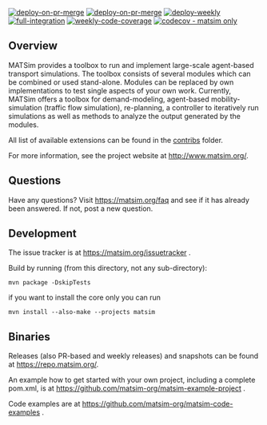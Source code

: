 [![deploy-on-pr-merge](https://github.com/matsim-org/matsim-libs/actions/workflows/deploy-on-pr-merge.yaml/badge.svg?event=push "snapshot release")](https://github.com/matsim-org/matsim-libs/actions/workflows/deploy-on-pr-merge.yaml)
[![deploy-on-pr-merge](https://github.com/matsim-org/matsim-libs/actions/workflows/deploy-on-pr-merge.yaml/badge.svg?event=pull_request_target&branch= "PR-merge release")](https://github.com/matsim-org/matsim-libs/actions/workflows/deploy-on-pr-merge.yaml)
[![deploy-weekly](https://github.com/matsim-org/matsim-libs/actions/workflows/deploy-weekly.yaml/badge.svg "weekly release")](https://github.com/matsim-org/matsim-libs/actions/workflows/deploy-weekly.yaml)
[![full-integration](https://github.com/matsim-org/matsim-libs/actions/workflows/full-integration.yaml/badge.svg "daily release-like build")](https://github.com/matsim-org/matsim-libs/actions/workflows/full-integration.yaml)
[![weekly-code-coverage](https://github.com/matsim-org/matsim-libs/actions/workflows/code-coverage.yaml/badge.svg "matsim module only")](https://github.com/matsim-org/matsim-libs/actions/workflows/code-coverage.yaml)
[![codecov - matsim only](https://codecov.io/gh/matsim-org/matsim-libs/branch/master/graph/badge.svg?token=3p7uJdHdnd "matsim module only")](https://codecov.io/gh/matsim-org/matsim-libs)

## Overview

MATSim provides a toolbox to run and implement large-scale agent-based
transport simulations. The toolbox consists of several modules which can be
combined or used stand-alone. Modules can be replaced by own implementations
to test single aspects of your own work. Currently, MATSim offers a toolbox
for demand-modeling, agent-based mobility-simulation (traffic flow simulation),
re-planning, a controller to iteratively run simulations as well as methods to
analyze the output generated by the modules.

All list of available extensions can be found in the [contribs](contribs/README.md) folder.

For more information, see the project website at http://www.matsim.org/.

## Questions

Have any questions? Visit https://matsim.org/faq
and see if it has already been answered. If not, post a new question.

## Development

The issue tracker is at https://matsim.org/issuetracker .

Build by running (from this directory, not any sub-directory):

```
mvn package -DskipTests
```

if you want to install the core only you can run

```
mvn install --also-make --projects matsim
```


## Binaries

Releases (also PR-based and weekly releases) and snapshots can be found at https://repo.matsim.org/.

An example how to get started with your own project, including a complete pom.xml, is at https://github.com/matsim-org/matsim-example-project .

Code examples are at https://github.com/matsim-org/matsim-code-examples .



